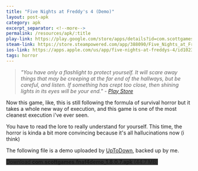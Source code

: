 ```yaml
---
title: "Five Nights at Freddy's 4 (Demo)"
layout: post-apk
category: apk
excerpt_separator: <!--more-->
permalink: /resources/apk/:title
play-link: https://play.google.com/store/apps/details?id=com.scottgames.fnaf4
steam-link: https://store.steampowered.com/app/388090/Five_Nights_at_Freddys_4/
ios-link: https://apps.apple.com/us/app/five-nights-at-freddys-4/id1023146677
tags: horror
---
```


> _"You have only a flashlight to protect yourself. It will scare away things that may be creeping at the far end of the hallways, but be careful, and listen. If something has crept too close, then shining lights in its eyes will be your end." - <a href="https://play.google.com/store/apps/details?id=com.scottgames.fnaf4" target="_blank">Play Store</a>_

Now this game, like, this is still following the formula of survival horror but it takes a whole new way of execution, and this game is one of the most cleanest execution i've ever seen. 

You have to read the lore to really understand for yourself. This time, the horror is kinda a bit more convincing because it's all hallucinations now (i think)

The following file is a demo uploaded by <a href="https://five-nights-at-freddys-4-demo.en.uptodown.com/android" target="_blank">UpToDown</a>, backed up by me.

<div class="text-center">
    <a class="btn btn-dark btn-block w-100" onclick='apk("com.scottgames.fnaf4demo_1.8.0.7.apk")' style="text-decoration: none; background-color: #333;"> Download <b>com.scottgames.fnaf4demo_1.8.0.7.apk</b> (44.7 MB)</a><br>
    <a id="truth" class="btn btn-dark btn-block w-100" onclick='apk("com.scottgames.fnaf4_2.0.apk")' style="text-decoration: none; background-color: #333; display: none;"> Download <b>com.scottgames.fnaf4_2.0.apk</b> (56.5 MB)</a>
</div>
